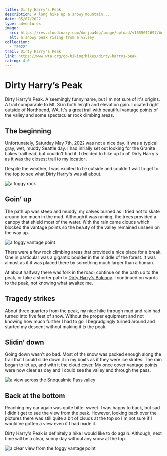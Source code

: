 ```yaml
---
title: Dirty Harry's Peak
description: A long hike up a snowy mountain...
date: 05/07/2022
type: adventures
image:
  src: https://res.cloudinary.com/dmrjua4dg/image/upload/v1655011697/Adventure%20Blog/dirty-harrys-peak/mountain-2.jpg
  alt: a snowy peak rising from a valley
collection:
  - "2022"
trail: Dirty Harry's Peak
link: https://www.wta.org/go-hiking/hikes/dirty-harrys-peak
rating: 4.0
---
```

# Dirty Harry’s Peak

Dirty Harry's Peak. A seemingly funny name, but I'm not sure of it's origins. A trail comparable to Mt. Si in both length and elevation gain. Located right outside of Northbend, WA. It's a great trail with beautiful vantage points of the valley and some spectacular rock climbing areas.

## The beginning

Unfortunately, Saturday May 7th, 2022 was not a nice day. It was a typical gray, wet, muddy Seattle day. I had initially set out looking for the Granite Lakes trailhead, but couldn't find it. I decided to hike up to ol' Dirty Harry's as it was the closest trail to my location.

Despite the weather, I was excited to be outside and couldn't wait to get to the top to see what Dirty Harry's was all about.

![a foggy rock](https://res.cloudinary.com/dmrjua4dg/image/upload/v1655011766/Adventure%20Blog/dirty-harrys-peak/fog-rock.jpg "a foggy rock")

## Goin’ up

The path up was steep and muddy, my calves burned as I tried not to skate around too much in the mud. Although it was raining, the trees provided a canopy that shield most of the water. With the rain came clouds which blocked the vantage points so the beauty of the valley remained unseen on the way up.

![a foggy vantage point](https://res.cloudinary.com/dmrjua4dg/image/upload/v1655011095/Adventure%20Blog/dirty-harrys-peak/fog-pano.jpg "a foggy vantage point")

There were a few rock climbing areas that provided a nice place for a break. One in particular was a gigantic boulder in the middle of the forest. It was almost as if it was placed there by something much larger than a human.

At about halfway there was fork in the road; continue on the path up to the peak, or take a shorter path to [Dirty Harry's Balcony](https://www.wta.org/go-hiking/hikes/dirty-harrys-balcony). I continued on wards to the peak, not knowing what awaited me.

## Tragedy strikes

About three quarters from the peak, my nice hike through mud and rain had turned into five feet of snow. Without the proper equipment and not knowing how much further I had to go, I begrudgingly turned around and started my descent without making it to the peak.

## Slidin’ down

Going down wasn't so bad. Most of the snow was packed enough along the trail that I could slide down it in my boots as if they were ice skates. The rain began to let up, and with it the cloud cover. My once cover vantage points were now clear as day and I could see the valley and through the pass.

![a view across the Snoqualmie Pass valley](https://res.cloudinary.com/dmrjua4dg/image/upload/v1655011670/Adventure%20Blog/dirty-harrys-peak/mountain-3.jpg "a view across the Snoqualmie Pass valley")

## Back at the bottom

Reaching my car again was quite bitter sweet. I was happy to back, but sad I didn't get to see the view from the peak. However, looking back over the pictures there was still quite a bit of clouds at the top so I'm not sure if I would've gotten a view even if I had made it.

Dirty Harry's Peak is definitely a hike I would like to do again. Although, next time will be a clear, sunny day without any snow at the top.

![a clear view from the foggy vantage point](https://res.cloudinary.com/dmrjua4dg/image/upload/v1655011092/Adventure%20Blog/dirty-harrys-peak/clear-pano.jpg "a clear view from the foggy vantage point")